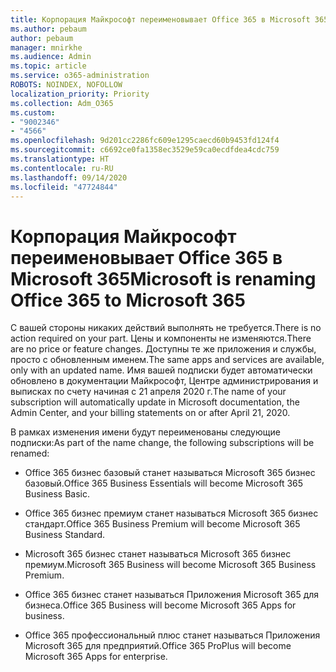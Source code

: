 ```yaml
---
title: Корпорация Майкрософт переименовывает Office 365 в Microsoft 365
ms.author: pebaum
author: pebaum
manager: mnirkhe
ms.audience: Admin
ms.topic: article
ms.service: o365-administration
ROBOTS: NOINDEX, NOFOLLOW
localization_priority: Priority
ms.collection: Adm_O365
ms.custom:
- "9002346"
- "4566"
ms.openlocfilehash: 9d201cc2286fc609e1295caecd60b9453fd124f4
ms.sourcegitcommit: c6692ce0fa1358ec3529e59ca0ecdfdea4cdc759
ms.translationtype: HT
ms.contentlocale: ru-RU
ms.lasthandoff: 09/14/2020
ms.locfileid: "47724844"
---
```

# <a name="microsoft-is-renaming-office-365-to-microsoft-365"></a><span data-ttu-id="80e0e-102">Корпорация Майкрософт переименовывает Office 365 в Microsoft 365</span><span class="sxs-lookup"><span data-stu-id="80e0e-102">Microsoft is renaming Office 365 to Microsoft 365</span></span>

<span data-ttu-id="80e0e-103">С вашей стороны никаких действий выполнять не требуется.</span><span class="sxs-lookup"><span data-stu-id="80e0e-103">There is no action required on your part.</span></span> <span data-ttu-id="80e0e-104">Цены и компоненты не изменяются.</span><span class="sxs-lookup"><span data-stu-id="80e0e-104">There are no price or feature changes.</span></span> <span data-ttu-id="80e0e-105">Доступны те же приложения и службы, просто с обновленным именем.</span><span class="sxs-lookup"><span data-stu-id="80e0e-105">The same apps and services are available, only with an updated name.</span></span> <span data-ttu-id="80e0e-106">Имя вашей подписки будет автоматически обновлено в документации Майкрософт, Центре администрирования и выписках по счету начиная с 21 апреля 2020 г.</span><span class="sxs-lookup"><span data-stu-id="80e0e-106">The name of your subscription will automatically update in Microsoft documentation, the Admin Center, and your billing statements on or after April 21, 2020.</span></span>

<span data-ttu-id="80e0e-107">В рамках изменения имени будут переименованы следующие подписки:</span><span class="sxs-lookup"><span data-stu-id="80e0e-107">As part of the name change, the following subscriptions will be renamed:</span></span>

- <span data-ttu-id="80e0e-108">Office 365 бизнес базовый станет называться Microsoft 365 бизнес базовый.</span><span class="sxs-lookup"><span data-stu-id="80e0e-108">Office 365 Business Essentials will become Microsoft 365 Business Basic.</span></span>

- <span data-ttu-id="80e0e-109">Office 365 бизнес премиум станет называться Microsoft 365 бизнес стандарт.</span><span class="sxs-lookup"><span data-stu-id="80e0e-109">Office 365 Business Premium will become Microsoft 365 Business Standard.</span></span>

- <span data-ttu-id="80e0e-110">Microsoft 365 бизнес станет называться Microsoft 365 бизнес премиум.</span><span class="sxs-lookup"><span data-stu-id="80e0e-110">Microsoft 365 Business will become Microsoft 365 Business Premium.</span></span>

- <span data-ttu-id="80e0e-111">Office 365 бизнес станет называться Приложения Microsoft 365 для бизнеса.</span><span class="sxs-lookup"><span data-stu-id="80e0e-111">Office 365 Business will become Microsoft 365 Apps for business.</span></span>

- <span data-ttu-id="80e0e-112">Office 365 профессиональный плюс станет называться Приложения Microsoft 365 для предприятий.</span><span class="sxs-lookup"><span data-stu-id="80e0e-112">Office 365 ProPlus will become Microsoft 365 Apps for enterprise.</span></span>
